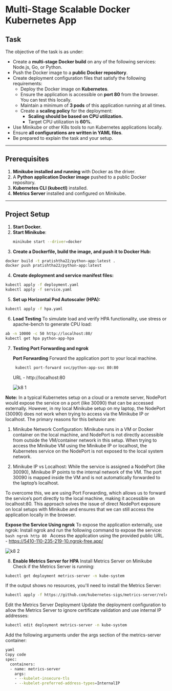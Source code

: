 # Multi-Stage Scalable Docker Kubernetes App

## Task

The objective of the task is as under:

- Create a **multi-stage Docker build** on any of the following services: Node.js, Go, or Python.
- Push the Docker image to a **public Docker repository**.
- Create deployment configuration files that satisfy the following requirements:
  - Deploy the Docker image on **Kubernetes**.
  - Ensure the application is accessible on **port 80** from the browser. You can test this locally.
  - Maintain a minimum of **3 pods** of this application running at all times.
  - Create a **scaling policy** for the deployment:
    - **Scaling should be based on CPU utilization.**
    - Target CPU utilization is **60%**.
- Use Minikube or other K8s tools to run Kubernetes applications locally.
- Ensure **all configurations are written in YAML files**.
- Be prepared to explain the task and your setup.

---

## Prerequisites

1. **Minikube installed and running** with Docker as the driver.
2. A **Python application Docker image** pushed to a public Docker repository.
3. **Kubernetes CLI (kubectl)** installed.
4. **Metrics Server** installed and configured on Minikube.

---

## Project Setup

1. **Start Docker.**
2. **Start Minikube**:
   ```bash
   minikube start --driver=docker
   ```
3. **Create a Dockerfile, build the image, and push it to Docker Hub:**
  ```bash
  docker build -t pratishtha22/python-app:latest .
  docker push pratishtha22/python-app:latest
  ```
4. **Create deployment and service manifest files:**
  ```bash
  kubectl apply -f deployment.yaml
  kubectl apply -f service.yaml
  ```
5. **Set up Horizontal Pod Autoscaler (HPA):**
  ```bash
  kubectl apply -f hpa.yaml
  ```
6. **Load Testing**
To simulate load and verify HPA functionality, use stress or apache-bench to generate CPU load:
  ```bash
  ab -n 10000 -c 50 http://localhost:80/
  kubectl get hpa python-app-hpa
  ```
7. **Testing Port Forwarding and ngrok**

   **Port Forwarding**
     Forward the application port to your local machine.
     ```bash
      kubectl port-forward svc/python-app-svc 80:80
     ```
     URL - http://localhost:80

   ![k8 1](https://github.com/user-attachments/assets/ecc9a6db-d002-436d-9bc5-d79279d0904b)


**Note:** In a typical Kubernetes setup on a cloud or a remote server, NodePort would expose the service on a port (like 30090) that can be accessed externally. However, in my local Minikube setup on my laptop, the NodePort (30090) does not work when trying to access via the Minikube IP or localhost. The primary reasons for this behavior are:

1. Minikube Network Configuration: Minikube runs in a VM or Docker container on the local machine, and NodePort is not directly accessible from outside the VM/container network in this setup. When trying to access the Minikube VM using the Minikube IP or localhost, the Kubernetes service on the NodePort is not exposed to the local system network.

2. Minikube IP vs Localhost: While the service is assigned a NodePort (like 30090), Minikube IP points to the internal network of the VM. The port 30090 is mapped inside the VM and is not automatically forwarded to the laptop’s localhost.

To overcome this, we are using Port Forwarding, which allows us to forward the service’s port directly to the local machine, making it accessible on localhost:80. This approach solves the issue of direct NodePort exposure on local setups with Minikube and ensures that we can still access the application locally in the browser.

  **Expose the Service Using ngrok**
  To expose the application externally, use ngrok:
    Install ngrok and run the following command to expose the service:
    ```bash
      ngrok http 80
    ```
    Access the application using the provided public URL. - https://5410-110-235-219-10.ngrok-free.app/

![k8 2](https://github.com/user-attachments/assets/13f620cc-d637-4d4c-b6d1-b0563ea24060)


8. **Enable Metrics Server for HPA**
Install Metrics Server on Minikube
Check if the Metrics Server is running:
```bash
kubectl get deployment metrics-server -n kube-system
```
If the output shows no resources, you'll need to install the Metrics Server:
```bash
kubectl apply -f https://github.com/kubernetes-sigs/metrics-server/releases/latest/download/components.yaml
```
Edit the Metrics Server Deployment
Update the deployment configuration to allow the Metrics Server to ignore certificate validation and use internal IP addresses:
```bash
kubectl edit deployment metrics-server -n kube-system
```
Add the following arguments under the args section of the metrics-server container:

```bash
yaml
Copy code
spec:
  containers:
  - name: metrics-server
    args:
    - --kubelet-insecure-tls
    - --kubelet-preferred-address-types=InternalIP
```
